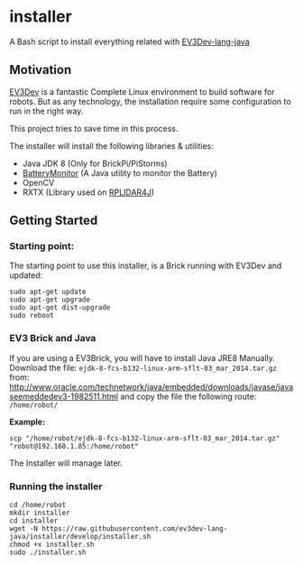 # installer
A Bash script to install everything related with [EV3Dev-lang-java](http://ev3dev-lang-java.github.io/)

## Motivation

[EV3Dev](http://www.ev3dev.org/) is a fantastic Complete Linux environment
to build software for robots. But as any technology, the installation
require some configuration to run in the right way.

This project tries to save time in this process.

The installer will install the following libraries & utilities:

+ Java JDK 8 (Only for BrickPi/PiStorms)
+ [BatteryMonitor](https://github.com/ev3dev-lang-java/batteryMonitor) (A Java utility to monitor the Battery)
+ OpenCV
+ RXTX (Library used on [RPLIDAR4J](https://github.com/ev3dev-lang-java/RPLidar4J))

## Getting Started

### Starting point:

The starting point to use this installer, is a Brick running
with EV3Dev and updated:

```
sudo apt-get update
sudo apt-get upgrade
sudo apt-get dist-upgrade
sudo reboot
```

### EV3 Brick and Java

If you are using a EV3Brick, you will have to install Java JRE8 Manually.
Download the file: `ejdk-8-fcs-b132-linux-arm-sflt-03_mar_2014.tar.gz` from:
http://www.oracle.com/technetwork/java/embedded/downloads/javase/javaseemeddedev3-1982511.html
and copy the file the following route: `/home/robot/`

**Example:**

```
scp "/home/robot/ejdk-8-fcs-b132-linux-arm-sflt-03_mar_2014.tar.gz" "robot@192.168.1.85:/home/robot"
```

The Installer will manage later.

### Running the installer

```
cd /home/robot
mkdir installer
cd installer
wget -N https://raw.githubusercontent.com/ev3dev-lang-java/installer/develop/installer.sh
chmod +x installer.sh
sudo ./installer.sh
```



